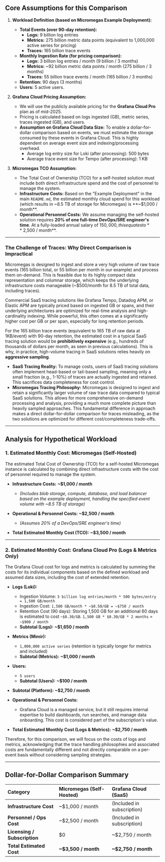 ## Core Assumptions for this Comparison

1.  **Workload Definition (based on Micromegas Example Deployment):**
    *   **Total Events (over 90-day retention):**
        *   **Logs:** 9 billion log entries
        *   **Metrics:** 275 billion metric data points (equivalent to 1,000,000 active series for pricing)
        *   **Traces:** 165 billion trace events
    *   **Monthly Ingestion Rate (for pricing comparison):**
        *   **Logs:** 3 billion log entries / month (9 billion / 3 months)
        *   **Metrics:** ~92 billion metric data points / month (275 billion / 3 months)
        *   **Traces:** 55 billion trace events / month (165 billion / 3 months)
    *   **Retention:** 90 days (3 months)
    *   **Users:** 5 active users.

2.  **Grafana Cloud Pricing Assumption:**
    *   We will use the publicly available pricing for the **Grafana Cloud Pro** plan as of mid-2025.
    *   Pricing is calculated based on logs ingested (GB), metric series, traces ingested (GB), and users.
    *   **Assumption on Grafana Cloud Data Size:** To enable a dollar-for-dollar comparison based on events, we must estimate the storage consumed by these events in Grafana Cloud. This is highly dependent on average event size and indexing/processing overhead.
        *   Average log entry size for Loki (after processing): 500 bytes
        *   Average trace event size for Tempo (after processing): 1 KB

3.  **Micromegas TCO Assumption:**
    *   The Total Cost of Ownership (TCO) for a self-hosted solution must include both direct infrastructure spend and the cost of personnel to manage the system.
    *   **Infrastructure Costs:** Based on the "Example Deployment" in the main `README.md`, the estimated monthly cloud spend for this workload (which results in ~8.5 TB of storage for Micromegas) is **~$1,000 / month**.
    *   **Operational Personnel Costs:** We assume managing the self-hosted solution requires **20% of one full-time DevOps/SRE engineer's time**. At a fully-loaded annual salary of $150,000, this equates to **~$2,500 / month**.

---

### The Challenge of Traces: Why Direct Comparison is Impractical

Micromegas is designed to ingest and store a very high volume of raw trace events (165 billion total, or 55 billion per month in our example) and process them on-demand. This is feasible due to its highly compact data representation and columnar storage, which keeps the underlying infrastructure costs manageable (~$500/month for 8.5 TB of total data, including traces).

Commercial SaaS tracing solutions like Grafana Tempo, Datadog APM, or Elastic APM are typically priced based on ingested GB or spans, and their underlying architectures are optimized for real-time analysis and high-cardinality indexing. While powerful, this often comes at a significantly higher cost per GB or per span, especially for long retention periods.

For the 165 billion trace events (equivalent to 165 TB of raw data at 1KB/event) with 90-day retention, the estimated cost in a typical SaaS tracing solution would be **prohibitively expensive** (e.g., hundreds of thousands of dollars per month, as seen in previous calculations). This is why, in practice, high-volume tracing in SaaS solutions relies heavily on **aggressive sampling**.

*   **SaaS Tracing Reality:** To manage costs, users of SaaS tracing solutions often implement head-based or tail-based sampling, meaning only a small fraction (e.g., 1-10%) of traces are actually ingested and retained. This sacrifices data completeness for cost control.
*   **Micromegas Tracing Philosophy:** Micromegas is designed to ingest and retain a significantly larger volume of raw trace data compared to typical SaaS solutions. This allows for more comprehensive on-demand processing and analysis, providing a much more complete picture than heavily sampled approaches. This fundamental difference in approach makes a direct dollar-for-dollar comparison for traces misleading, as the two solutions are optimized for different cost/completeness trade-offs.

---

## Analysis for Hypothetical Workload

### 1. Estimated Monthly Cost: Micromegas (Self-Hosted)

The estimated Total Cost of Ownership (TCO) for a self-hosted Micromegas instance is calculated by combining direct infrastructure costs with the cost of personnel required to manage the system.

*   **Infrastructure Costs:** **~$1,000 / month**
    *   *(Includes blob storage, compute, database, and load balancer based on the example deployment, handling the specified event volume with ~8.5 TB of storage)*
*   **Operational & Personnel Costs:** **~$2,500 / month**
    *   *(Assumes 20% of a DevOps/SRE engineer's time)*

*   **Total Estimated Monthly Cost (TCO):** **~$3,500 / month**

---

### 2. Estimated Monthly Cost: Grafana Cloud Pro (Logs & Metrics Only)

The Grafana Cloud cost for logs and metrics is calculated by summing the costs for its individual components based on the defined workload and assumed data sizes, including the cost of extended retention.

*   **Logs (Loki):**
    *   Ingestion Volume: `3 billion log entries/month * 500 bytes/entry = 1,500 GB/month`
    *   Ingestion Cost: `1,500 GB/month * ~$0.50/GB = ~$750 / month`
    *   Retention Cost (90 days): Storing 1,500 GB for an additional 60 days is estimated to cost `~$0.30/GB`. `1,500 GB * $0.30/GB * 2 months` = `~$900 / month`
    *   **Subtotal (Logs):** **~$1,650 / month**

*   **Metrics (Mimir):**
    *   `1,000,000 active series` (retention is typically longer for metrics and included)
    *   **Subtotal (Metrics):** **~$1,000 / month**

*   **Users:**
    *   `5 users`
    *   **Subtotal (Users):** **~$100 / month**

*   **Subtotal (Platform):** **~$2,750 / month**

*   **Operational & Personnel Costs:**
    *   Grafana Cloud is a managed service, but it still requires internal expertise to build dashboards, run searches, and manage data onboarding. This cost is considered part of the subscription's value.

*   **Total Estimated Monthly Cost (Logs & Metrics):** **~$2,750 / month**

Therefore, for this comparison, we will focus on the costs of logs and metrics, acknowledging that the trace handling philosophies and associated costs are fundamentally different and not directly comparable on a per-event basis without considering sampling strategies.

---

## Dollar-for-Dollar Comparison Summary

| Category | Micromegas (Self-Hosted) | Grafana Cloud (SaaS) |
| :--- | :--- | :--- |
| **Infrastructure Cost** | ~$1,000 / month | (Included in subscription) |
| **Personnel / Ops Cost** | ~$2,500 / month | (Included in subscription) |
| **Licensing / Subscription** | $0 | ~$2,750 / month |
| **Total Estimated Cost** | **~$3,500 / month** | **~$2,750 / month** |
